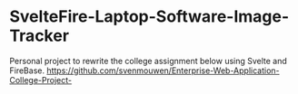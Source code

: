 # SvelteFire-Laptop-Software-Image-Tracker
Personal project to rewrite the college assignment below using Svelte and FireBase.
https://github.com/svenmouwen/Enterprise-Web-Application-College-Project-
